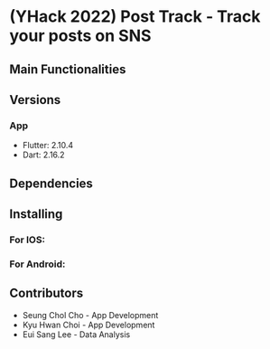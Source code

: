 # (YHack 2022) Post Track - Track your posts on SNS 


## Main Functionalities


## Versions
### App
* Flutter: 2.10.4
* Dart: 2.16.2

## Dependencies

## Installing
### For IOS:

### For Android:


## Contributors
* Seung Chol Cho - App Development
* Kyu Hwan Choi - App Development
* Eui Sang Lee - Data Analysis
